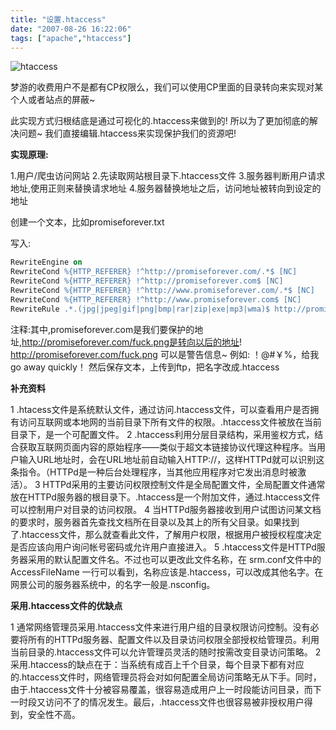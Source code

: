 ```yaml
---
title: "设置.htaccess"
date: "2007-08-26 16:22:06"
tags: ["apache","htaccess"]
---
```



![](http://attachment.soulteary.com/wp/2007/08/htaccess.gif "htaccess")

梦游的收费用户不是都有CP权限么，我们可以使用CP里面的目录转向来实现对某个人或者站点的屏蔽~

此实现方式归根结底是通过可视化的.htaccess来做到的! 所以为了更加彻底的解决问题~ 我们直接编辑.htaccess来实现保护我们的资源吧!

**实现原理:**

1.用户/爬虫访问网站
2.先读取网站根目录下.htaccess文件
3.服务器判断用户请求地址,使用正则来替换请求地址
4.服务器替换地址之后，访问地址被转向到设定的地址

创建一个文本，比如promiseforever.txt

写入:

```apache
RewriteEngine on
RewriteCond %{HTTP_REFERER} !^http://promiseforever.com/.*$ [NC]
RewriteCond %{HTTP_REFERER} !^http://promiseforever.com$ [NC]
RewriteCond %{HTTP_REFERER} !^http://www.promiseforever.com/.*$ [NC]
RewriteCond %{HTTP_REFERER} !^http://www.promiseforever.com$ [NC]
RewriteRule .*.(jpg|jpeg|gif|png|bmp|rar|zip|exe|mp3|wma)$ http://promiseforever.com/fuck.png [R,NC]
```

注释:其中,promiseforever.com是我们要保护的地址,http://promiseforever.com/fuck.png是转向以后的地址! http://promiseforever.com/fuck.png 可以是警告信息~ 例如: ！@#￥%，给我go away quickly！ 然后保存文本，上传到ftp，把名字改成.htaccess

**补充资料**

1 .htacess文件是系统默认文件，通过访问.htaccess文件，可以查看用户是否拥有访问互联网或本地网的当前目录下所有文件的权限。.htaccess文件被放在当前目录下，是一个可配置文件。
2 .htaccess利用分层目录结构，采用鉴权方式，结合获取互联网页面内容的原始程序——类似于超文本链接协议代理这种程序。当用户输入URL地址时，会在URL地址前自动输入HTTP://，这样HTTPd就可以识别这条指令。（HTTPd是一种后台处理程序，当其他应用程序对它发出消息时被激活）。
3 HTTPd采用的主要访问权限控制文件是全局配置文件，全局配置文件通常放在HTTPd服务器的根目录下。.htaccess是一个附加文件，通过.htaccess文件可以控制用户对目录的访问权限。
4 当HTTPd服务器接收到用户试图访问某文档的要求时，服务器首先查找文档所在目录以及其上的所有父目录。如果找到了.htaccess文件，那么就查看此文件，了解用户权限，根据用户被授权程度决定是否应该向用户询问帐号密码或允许用户直接进入。
5 .htaccess文件是HTTPd服务器采用的默认配置文件名。不过也可以更改此文件名称，在 srm.conf文件中的AccessFileName 一行可以看到，名称应该是.htaccess，可以改成其他名字。在网景公司的服务器系统中，的名字一般是.nsconfig。

**采用.htaccess文件的优缺点**

1 通常网络管理员采用.htaccess文件来进行用户组的目录权限访问控制。没有必要将所有的HTTPd服务器、配置文件以及目录访问权限全部授权给管理员。利用当前目录的.htaccess文件可以允许管理员灵活的随时按需改变目录访问策略。
2 采用.htaccess的缺点在于：当系统有成百上千个目录，每个目录下都有对应的.htaccess文件时，网络管理员将会对如何配置全局访问策略无从下手。同时，由于.htaccess文件十分被容易覆盖，很容易造成用户上一时段能访问目录，而下一时段又访问不了的情况发生。最后，.htaccess文件也很容易被非授权用户得到，安全性不高。

